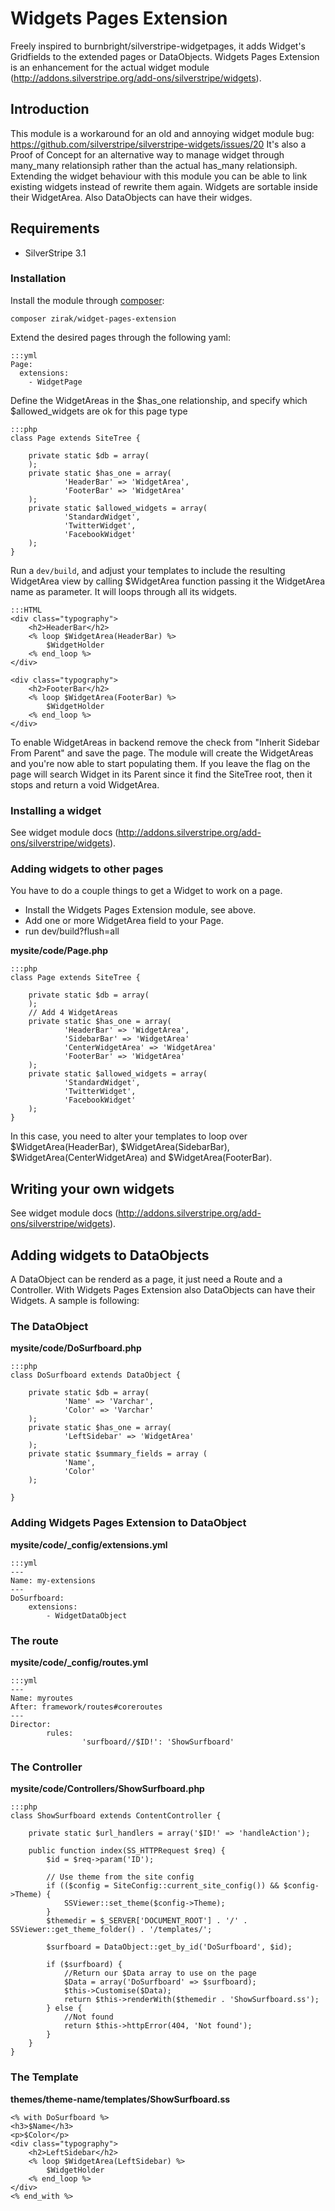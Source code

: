# Widgets Pages Extension

Freely inspired to burnbright/silverstripe-widgetpages, it adds Widget's Gridfields to the extended pages or DataObjects.
Widgets Pages Extension is an enhancement for the actual widget module (http://addons.silverstripe.org/add-ons/silverstripe/widgets).

## Introduction

This module is a workaround for an old and annoying widget module bug: https://github.com/silverstripe/silverstripe-widgets/issues/20
It's also a Proof of Concept for an alternative way to manage widget through many_many relationsiph rather than the actual
has_many relationsiph. Extending the widget behaviour with this module you can be able to link existing widgets instead of
rewrite them again. Widgets are sortable inside their WidgetArea. Also DataObjects can have their widges.

## Requirements

 * SilverStripe 3.1

### Installation

Install the module through [composer](http://getcomposer.org):

	composer zirak/widget-pages-extension

Extend the desired pages through the following yaml:

	:::yml
	Page:
	  extensions:
	    - WidgetPage

Define the WidgetAreas in the $has_one relationship, and specify which $allowed_widgets are ok for this page type

	:::php
	class Page extends SiteTree {

		private static $db = array(
		);
		private static $has_one = array(
				'HeaderBar' => 'WidgetArea',
				'FooterBar' => 'WidgetArea'
		);
		private static $allowed_widgets = array(
				'StandardWidget',
				'TwitterWidget',
				'FacebookWidget'
		);
	}

Run a `dev/build`, and adjust your templates to include the resulting WidgetArea view by calling $WidgetArea
function passing it the WidgetArea name as parameter. It will loops through all its widgets.

	:::HTML
	<div class="typography">
		<h2>HeaderBar</h2>
		<% loop $WidgetArea(HeaderBar) %>
			$WidgetHolder
		<% end_loop %>
	</div>

	<div class="typography">
		<h2>FooterBar</h2>
		<% loop $WidgetArea(FooterBar) %>
			$WidgetHolder
		<% end_loop %>
	</div>

To enable WidgetAreas in backend remove the check from "Inherit Sidebar From Parent" and save the page. 
The module will create the WidgetAreas and you're now able to start populating them. If you leave the flag
on the page will search Widget in its Parent since it find the SiteTree root, then it stops and return a void
WidgetArea.

### Installing a widget

See widget module docs (http://addons.silverstripe.org/add-ons/silverstripe/widgets).

### Adding widgets to other pages

You have to do a couple things to get a Widget to work on a page.

* Install the Widgets Pages Extension module, see above.
* Add one or more WidgetArea field to your Page. 
* run dev/build?flush=all

**mysite/code/Page.php**

	:::php
	class Page extends SiteTree {

		private static $db = array(
		);
		// Add 4 WidgetAreas
		private static $has_one = array(
				'HeaderBar' => 'WidgetArea',
				'SidebarBar' => 'WidgetArea'
				'CenterWidgetArea' => 'WidgetArea'
				'FooterBar' => 'WidgetArea'
		);
		private static $allowed_widgets = array(
				'StandardWidget',
				'TwitterWidget',
				'FacebookWidget'
		);
	}

In this case, you need to alter your templates to loop over $WidgetArea(HeaderBar), $WidgetArea(SidebarBar), 
$WidgetArea(CenterWidgetArea) and $WidgetArea(FooterBar).

## Writing your own widgets

See widget module docs (http://addons.silverstripe.org/add-ons/silverstripe/widgets).

## Adding widgets to DataObjects

A DataObject can be renderd as a page, it just need a Route and a Controller. With Widgets Pages Extension also 
DataObjects can have their Widgets. A sample is following:

### The DataObject

**mysite/code/DoSurfboard.php**

	:::php	
	class DoSurfboard extends DataObject {

		private static $db = array(
				'Name' => 'Varchar',
				'Color' => 'Varchar'
		);
		private static $has_one = array(
				'LeftSidebar' => 'WidgetArea'
		);
		private static $summary_fields = array (
				'Name',
				'Color'
		);

	}

### Adding Widgets Pages Extension to DataObject

**mysite/code/_config/extensions.yml**

	:::yml
	---
	Name: my-extensions
	---
	DoSurfboard:
		extensions:
			- WidgetDataObject

### The route

**mysite/code/_config/routes.yml**

	:::yml
	---
	Name: myroutes
	After: framework/routes#coreroutes
	---
	Director:
			rules:
					'surfboard//$ID!': 'ShowSurfboard'

### The Controller

**mysite/code/Controllers/ShowSurfboard.php**

	:::php	
	class ShowSurfboard extends ContentController {

		private static $url_handlers = array('$ID!' => 'handleAction');

		public function index(SS_HTTPRequest $req) {
			$id = $req->param('ID');

			// Use theme from the site config
			if (($config = SiteConfig::current_site_config()) && $config->Theme) {
				SSViewer::set_theme($config->Theme);
			}
			$themedir = $_SERVER['DOCUMENT_ROOT'] . '/' . SSViewer::get_theme_folder() . '/templates/';

			$surfboard = DataObject::get_by_id('DoSurfboard', $id);

			if ($surfboard) {
				//Return our $Data array to use on the page
				$Data = array('DoSurfboard' => $surfboard);
				$this->Customise($Data);
				return $this->renderWith($themedir . 'ShowSurfboard.ss');
			} else {
				//Not found
				return $this->httpError(404, 'Not found');
			}
		}
	}

### The Template

**themes/theme-name/templates/ShowSurfboard.ss**

	<% with DoSurfboard %>
	<h3>$Name</h3>
	<p>$Color</p>
	<div class="typography">
		<h2>LeftSidebar</h2>
		<% loop $WidgetArea(LeftSidebar) %>
			$WidgetHolder
		<% end_loop %>
	</div>
	<% end_with %>

